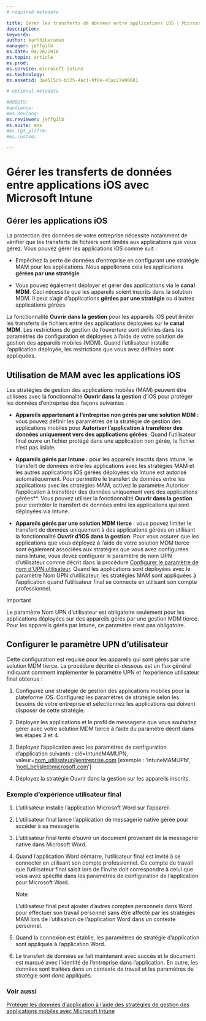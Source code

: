 ```yaml
---
# required metadata

title: Gérer les transferts de données entre applications iOS | Microsoft Intune
description:
keywords:
author: karthikaraman
manager: jeffgilb
ms.date: 04/28/2016
ms.topic: article
ms.prod:
ms.service: microsoft-intune
ms.technology:
ms.assetid: 3a4515c1-b325-4ac1-9f0a-45ac27e00681

# optional metadata

#ROBOTS:
#audience:
#ms.devlang:
ms.reviewer: jeffgilb
ms.suite: ems
#ms.tgt_pltfrm:
#ms.custom:

---
```


# Gérer les transferts de données entre applications iOS avec Microsoft Intune
## Gérer les applications iOS
La protection des données de votre entreprise nécessite notamment de vérifier que les transferts de fichiers sont limités aux applications que vous gérez.  Vous pouvez gérer les applications iOS comme suit :

-   Empêchez la perte de données d’entreprise en configurant une stratégie MAM pour les applications. Nous appellerons cela les applications **gérées par une stratégie**.

-   Vous pouvez également déployer et gérer des applications via le **canal MDM**.  Ceci nécessite que les appareils soient inscrits dans la solution MDM. Il peut s’agir d’applications **gérées par une stratégie** ou d’autres applications gérées.

La fonctionnalité **Ouvrir dans la gestion** pour les appareils iOS peut limiter les transferts de fichiers entre des applications déployées sur le **canal MDM**. Les restrictions de gestion de l’ouverture sont définies dans les paramètres de configuration et déployées à l’aide de votre solution de gestion des appareils mobiles (MDM).  Quand l’utilisateur installe l’application déployée, les restrictions que vous avez définies sont appliquées.
##  Utilisation de MAM avec les applications iOS
Les stratégies de gestion des applications mobiles (MAM) peuvent être utilisées avec la fonctionnalité **Ouvrir dans la gestion** d’iOS pour protéger les données d’entreprise des façons suivantes :

-   **Appareils appartenant à l’entreprise non gérés par une solution MDM :** vous pouvez définir les paramètres de la stratégie de gestion des applications mobiles pour **Autoriser l’application à transférer des données uniquement vers des applications gérées**. Quand l’utilisateur final ouvre un fichier protégé dans une application non gérée, le fichier n’est pas lisible.

-   **Appareils gérés par Intune :** pour les appareils inscrits dans Intune, le transfert de données entre les applications avec les stratégies MAM et les autres applications iOS gérées déployées via Intune est autorisé automatiquement. Pour permettre le transfert de données entre les applications avec les stratégies MAM, activez le paramètre Autoriser l’application à transférer des données uniquement vers des applications gérées**. Vous pouvez utiliser la fonctionnalité **Ouvrir dans la gestion** pour contrôler le transfert de données entre les applications qui sont déployées via Intune.   

-   **Appareils gérés par une solution MDM tierce** : vous pouvez limiter le transfert de données uniquement à des applications gérées en utilisant la fonctionnalité **Ouvrir d’iOS dans la gestion**.
Pour vous assurer que les applications que vous déployez à l’aide de votre solution MDM tierce sont également associées aux stratégies que vous avez configurées dans Intune, vous devez configurer le paramètre de nom UPN d’utilisateur comme décrit dans la procédure [Configurer le paramètre de nom d’UPN utilisateur](#configure-user-upn-setting).  Quand les applications sont déployées avec le paramètre Nom UPN d’utilisateur, les stratégies MAM sont appliquées à l’application quand l’utilisateur final se connecte en utilisant son compte professionnel.

> [!IMPORTANT]
> Le paramètre Nom UPN d’utilisateur est obligatoire seulement pour les applications déployées sur des appareils gérés par une gestion MDM tierce.  Pour les appareils gérés par Intune, ce paramètre n’est pas obligatoire.

## Configurer le paramètre UPN d’utilisateur
Cette configuration est requise pour les appareils qui sont gérés par une solution MDM tierce. La procédure décrite ci-dessous est un flux général indiquant comment implémenter le paramètre UPN et l’expérience utilisateur final obtenue :


1.  Configurez une stratégie de gestion des applications mobiles pour la plateforme iOS. Configurez les paramètres de stratégie selon les besoins de votre entreprise et sélectionnez les applications qui doivent disposer de cette stratégie.

2.  Déployez les applications et le profil de messagerie que vous souhaitez gérer avec votre solution MDM tierce à l’aide du paramètre décrit dans les étapes 3 et 4.

3.  Déployez l’application avec les paramètres de configuration d’application suivants : clé=IntuneMAMUPN, valeur=<nom_utilisateur@entreprise.com> [exemple : ’IntuneMAMUPN’, ’noel_belisle@microsoft.com’]

4.  Déployez la stratégie Ouvrir dans la gestion sur les appareils inscrits.

### Exemple d’expérience utilisateur final

1.  L’utilisateur installe l’application Microsoft Word sur l’appareil.

2.  L’utilisateur final lance l’application de messagerie native gérée pour accéder à sa messagerie.

3.  L’utilisateur final tente d’ouvrir un document provenant de la messagerie native dans Microsoft Word.

4.  Quand l’application Word démarre, l’utilisateur final est invité à se connecter en utilisant son compte professionnel.  Ce compte de travail que l’utilisateur final saisit lors de l’invite doit correspondre à celui que vous avez spécifié dans les paramètres de configuration de l’application pour Microsoft Word.

    > [!NOTE]
    > L’utilisateur final peut ajouter d’autres comptes personnels dans Word pour effectuer son travail personnel sans être affecté par les stratégies MAM lors de l’utilisation de l’application Word dans un contexte personnel.

5.  Quand la connexion est établie, les paramètres de stratégie d’application sont appliqués à l’application Word.

6.  Le transfert de données se fait maintenant avec succès et le document est marqué avec l’identité de l’entreprise dans l’application. En outre, les données sont traitées dans un contexte de travail et les paramètres de stratégie sont donc appliqués.

### Voir aussi
[Protéger les données d’application à l’aide des stratégies de gestion des applications mobiles avec Microsoft Intune](protect-app-data-using-mobile-app-management-policies-with-microsoft-intune.md)


<!--HONumber=May16_HO1-->


